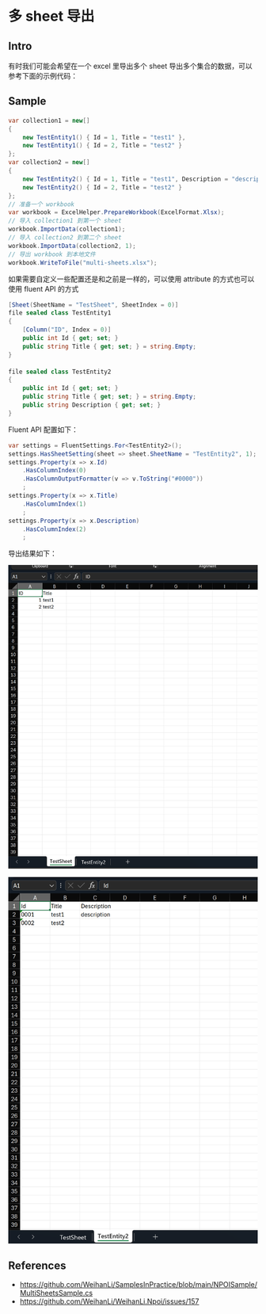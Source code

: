 # 多 sheet 导出

## Intro

有时我们可能会希望在一个 excel 里导出多个 sheet 导出多个集合的数据，可以参考下面的示例代码：

## Sample

```c#
var collection1 = new[]
{
    new TestEntity1() { Id = 1, Title = "test1" },
    new TestEntity1() { Id = 2, Title = "test2" }
};
var collection2 = new[]
{
    new TestEntity2() { Id = 1, Title = "test1", Description = "description"},
    new TestEntity2() { Id = 2, Title = "test2" }
};
// 准备一个 workbook
var workbook = ExcelHelper.PrepareWorkbook(ExcelFormat.Xlsx);
// 导入 collection1 到第一个 sheet
workbook.ImportData(collection1);
// 导入 collection2 到第二个 sheet
workbook.ImportData(collection2, 1);
// 导出 workbook 到本地文件
workbook.WriteToFile("multi-sheets.xlsx");
```

如果需要自定义一些配置还是和之前是一样的，可以使用 attribute 的方式也可以使用 fluent API 的方式

```c#
[Sheet(SheetName = "TestSheet", SheetIndex = 0)]
file sealed class TestEntity1
{
    [Column("ID", Index = 0)]
    public int Id { get; set; }
    public string Title { get; set; } = string.Empty;
}

file sealed class TestEntity2
{
    public int Id { get; set; }
    public string Title { get; set; } = string.Empty;
    public string Description { get; set; }
}
```

Fluent API 配置如下：

```c#
var settings = FluentSettings.For<TestEntity2>();
settings.HasSheetSetting(sheet => sheet.SheetName = "TestEntity2", 1);
settings.Property(x => x.Id)
    .HasColumnIndex(0)
    .HasColumnOutputFormatter(v => v.ToString("#0000"))
    ;
settings.Property(x => x.Title)
    .HasColumnIndex(1)
    ;
settings.Property(x => x.Description)
    .HasColumnIndex(2)
    ;
```

导出结果如下：

![sheet0](./images/image-20241029231320957.png)

![sheet1](./images/image-20241029231519274.png)

## References

- <https://github.com/WeihanLi/SamplesInPractice/blob/main/NPOISample/MultiSheetsSample.cs>
- <https://github.com/WeihanLi/WeihanLi.Npoi/issues/157>
